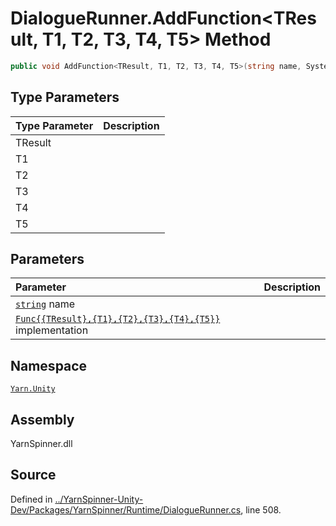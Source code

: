 <!-- This file was generated by a tool. Do not edit this file by hand. -->

# DialogueRunner.AddFunction<TResult, T1, T2, T3, T4, T5> Method


```csharp
public void AddFunction<TResult, T1, T2, T3, T4, T5>(string name, System.Func<TResult, T1, T2, T3, T4, T5> implementation)
```

## Type Parameters
|Type Parameter|Description|
|:---|:---|
|TResult||
|T1||
|T2||
|T3||
|T4||
|T5||
## Parameters
|Parameter|Description|
|:---|:---|
|[`string`](https://docs.microsoft.com/dotnet/api/System.String) name||
|[`Func{{TResult},{T1},{T2},{T3},{T4},{T5}}`](https://docs.microsoft.com/dotnet/api/System.Func{{TResult},{T1},{T2},{T3},{T4},{T5}}) implementation||


## Namespace
[`Yarn.Unity`](/api/csharp/yarn.unity/README.md)

## Assembly
YarnSpinner.dll

## Source
Defined in [../YarnSpinner-Unity-Dev/Packages/YarnSpinner/Runtime/DialogueRunner.cs](https://github.com/YarnSpinnerTool/YarnSpinner-Unity//blob/develop/Runtime/DialogueRunner.cs#L508), line 508.
